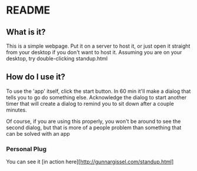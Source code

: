 README
==========

What is it?
-------------

This is a simple webpage.  Put it on a server to host it, or just open it 
straight from your desktop if you don't want to host it.  Assuming you are on 
your desktop, try double-clicking standup.html

How do I use it?
------------------

To use the 'app' itself, click the start button.  In 60 min it'll make a dialog 
that tells you to go do something else.  Acknowledge the dialog to start another
timer that will create a dialog to remind you to sit down after a couple 
minutes.

Of course, if you are using this properly, you won't be around to see the second
 dialog, but that is more of a people problem than something that can be solved 
 with an app
 
### Personal Plug 

You can see it [in action here][http://gunnargissel.com/standup.html]